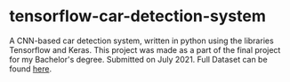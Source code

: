 # tensorflow-car-detection-system
A CNN-based car detection system, written in python using the libraries Tensorflow and Keras.
This project was made as a part of the final project for my Bachelor's degree. Submitted on July 2021.
Full Dataset can be found [here](https://github.com/MNasser99/labeled-traffic-dataset).
